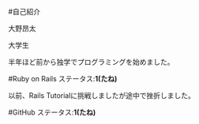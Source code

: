 #自己紹介

 大野昂太

 大学生

半年ほど前から独学でプログラミングを始めました。

#Ruby on Rails
ステータス:**1(たね)**

 以前、Rails Tutorialに挑戦しましたが途中で挫折しました。

#GitHub
ステータス:**1(たね)**